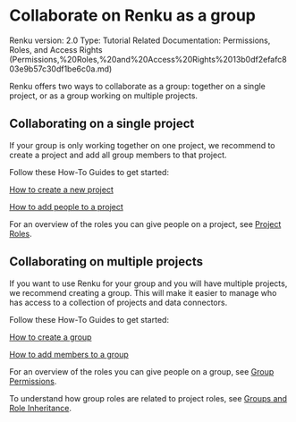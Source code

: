 # Collaborate on Renku as a group

Renku version: 2.0
Type: Tutorial
Related Documentation: Permissions, Roles, and Access Rights (Permissions,%20Roles,%20and%20Access%20Rights%2013b0df2efafc803e9b57c30df1be6c0a.md)

Renku offers two ways to collaborate as a group: together on a single project, or as a group working on multiple projects. 

## Collaborating on a single project

If your group is only working together on one project, we recommend to create a project and add all group members to that project.

Follow these How-To Guides to get started:

[How to create a new project](How%20to%20create%20a%20new%20project%20eea72bea221848d7bd0b3338dd859504.md) 

[How to add people to a project](How%20to%20add%20people%20to%20a%20project%209026ada14bd7446cbd6a0a638a7eb5d1.md) 

For an overview of the roles you can give people on a project, see [Project Roles](Permissions,%20Roles,%20and%20Access%20Rights%20%5Bdeprecated%5D%209c0aea98b26c4c02ba6323326fa949e1.md).

## Collaborating on multiple projects

If you want to use Renku for your group and you will have multiple projects, we recommend creating a group. This will make it easier to manage who has access to a collection of projects and data connectors. 

Follow these How-To Guides to get started:

[How to create a group](How%20to%20create%20a%20group%20bebe023733aa4ae39a5a164e56f487ac.md) 

[How to add members to a group](How%20to%20add%20members%20to%20a%20group%20d6fcc0dbe8654d9b9a210a1df98b5c54.md) 

For an overview of the roles you can give people on a group, see [Group Permissions](Permissions,%20Roles,%20and%20Access%20Rights%20%5Bdeprecated%5D%209c0aea98b26c4c02ba6323326fa949e1.md). 

To understand how group roles are related to project roles, see [Groups and Role Inheritance](Permissions,%20Roles,%20and%20Access%20Rights%20%5Bdeprecated%5D%209c0aea98b26c4c02ba6323326fa949e1.md).